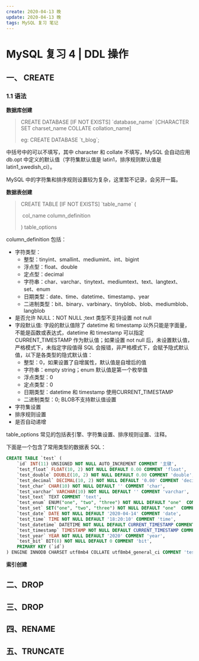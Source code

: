 ```yaml
---
create: 2020-04-13 晚
update: 2020-04-13 晚
tags: MySQL 复习 笔记
---
```


# MySQL 复习 4 | DDL 操作



## 一、 CREATE 

### 1.1 语法

**数据库创建**

> CREATE DATABASE [IF NOT EXISTS] \`database_name\` [CHARACTER SET charset_name COLLATE collation_name]
>
> eg: CREATE DATABASE \`t_blog\`;

中括号中的可以不填写，其中 character 和 collate 不填写，MySQL 会自动应用 db.opt 中定义的默认值（字符集默认值是 latin1，排序规则默认值是 latin1_swedish_ci）。

MySQL 中的字符集和排序规则设置较为复杂，这里暂不记录，会另开一篇。



**数据表创建**

> CREATE TABLE [IF NOT EXISTS] \`table_name\` (
>
> ​	col_name column_definition
>
> ) table_options

column_definition 包括：

- 字符类型：
  - 整型：tinyint、smallint、mediumint、int、bigint
  - 浮点型：float、double
  - 定点型：decimal
  - 字符串：char、varchar、tinytext、mediumtext、text、langtext、set、enum
  - 日期类型：date、time、datetime、timestamp、year
  - 二进制类型：bit、binary、varbinary、tinyblob、blob、mediumblob、langblob
- 是否允许 NULL：NOT NULL ;text 类型不支持设置 not null
- 字段默认值: 字段的默认值除了 datetime 和 timestamp 以外只能是字面量，不能是函数或表达式，datetime 和 timestamp 可以指定 CURRENT_TIMESTAMP 作为默认值；如果设置 not null 后，未设置默认值，严格模式下，未指定字段值得 SQL 会报错，非严格模式下，会赋予隐式默认值，以下是各类型的隐式默认值：
  - 整型：0，如果设置了自增属性，默认值是自增后的值
  - 字符串：empty string；enum 默认值是第一个枚举值
  - 浮点类型：0
  - 定点类型：0
  - 日期类型：datetime 和 timestamp 使用CURRENT_TIMESTAMP 
  - 二进制类型：0; BLOB不支持默认值设置
- 字符集设置
- 排序规则设置
- 是否自动递增

table_options 常见的包括表引擎、字符集设置、排序规则设置、注释。

下面是一个包含了常用类型的数据表 SQL：

```sql
CREATE TABLE `test` (
	`id` INT(11) UNSIGNED NOT NULL AUTO_INCREMENT COMMENT '主键',
	`test_float` FLOAT(10, 2) NOT NULL DEFAULT 0.00 COMMENT 'float',
	`test_double` DOUBLE(10, 2) NOT NULL DEFAULT 0.00 COMMENT 'double',
	`test_decimal` DECIMAL(10, 2) NOT NULL DEFAULT '0.00' COMMENT 'decimal',
	`test_char` CHAR(10) NOT NULL DEFAULT '' COMMENT 'char',
	`test_varchar` VARCHAR(10) NOT NULL DEFAULT '' COMMENT 'varchar',
	`test_text` TEXT COMMENT 'text',
	`test_enum` ENUM("one", "two", "three") NOT NULL DEFAULT "one"  COMMENT 'enum',
	`test_set` SET("one", "two", "three") NOT NULL DEFAULT "one"  COMMENT 'set',
	`test_date` DATE NOT NULL DEFAULT '2020-04-14' COMMENT 'date',
	`test_time` TIME NOT NULL DEFAULT '18:20:10' COMMENT 'time',
	`test_datetime` DATETIME NOT NULL DEFAULT CURRENT_TIMESTAMP COMMENT 'datetime',
	`test_timestamp` TIMESTAMP NOT NULL DEFAULT CURRENT_TIMESTAMP COMMENT 'timestamp',
	`test_year` YEAR NOT NULL DEFAULT '2020' COMMENT 'year',
	`test_bit` BIT(8) NOT NULL DEFAULT 0 COMMENT 'bit',
	PRIMARY KEY (`id`)
) ENGINE INNODB CHARSET utf8mb4 COLLATE utf8mb4_general_ci COMMENT 'test';
```



**索引创建**



## 二、DROP





## 三、DROP



## 四、RENAME



## 五、TRUNCATE



